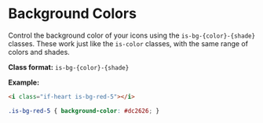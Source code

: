 # Background Colors

Control the background color of your icons using the `is-bg-{color}-{shade}` classes. These work just like the `is-color` classes, with the same range of colors and shades.

**Class format:** `is-bg-{color}-{shade}`

**Example:**
```html
<i class="if-heart is-bg-red-5"></i>
```

```css
.is-bg-red-5 { background-color: #dc2626; }
```
